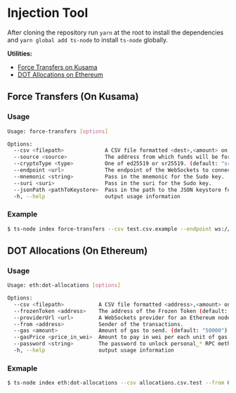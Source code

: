 # Injection Tool

After cloning the repository run `yarn` at the root to install the dependencies and `yarn global add ts-node` to install `ts-node` globally.

**Utilities:**

- [Force Transfers on Kusama](#force-transfers-on-kusama)
- [DOT Allocations on Ethereum](#dot-allocations-on-ethereum)

## Force Transfers (On Kusama)

### Usage

```sh
Usage: force-transfers [options]

Options:
  --csv <filepath>             A CSV file formatted <dest>,<amount> on each line.
  --source <source>            The address from which funds will be force transferred from.
  --cryptoType <type>          One of ed25519 or sr25519. (default: "sr25519")
  --endpoint <url>             The endpoint of the WebSockets to connect with. (default: "wss://canary-4.kusama.network")
  --mnemonic <string>          Pass in the mnemonic for the Sudo key.
  --suri <suri>                Pass in the suri for the Sudo key.
  --jsonPath <pathToKeystore>  Pass in the path to the JSON keystore for the Sudo key.
  -h, --help                   output usage information
```

### Example

```sh
$ ts-node index force-transfers --csv test.csv.example --endpoint ws://localhost:9944 --suri '//Alice' --source 5GrwvaEF5zXb26Fz9rcQpDWS57CtERHpNehXCPcNoHGKutQY
```

## DOT Allocations (On Ethereum)

### Usage

```sh
Usage: eth:dot-allocations [options]

Options:
  --csv <filepath>           A CSV file formatted <address>,<amount> on each line.
  --frozenToken <address>    The address of the Frozen Token (default: "0xb59f67A8BfF5d8Cd03f6AC17265c550Ed8F33907")
  --providerUrl <url>        A WebSockets provider for an Ethereum node. (default: "ws://localhost:8546")
  --from <address>           Sender of the transactions.
  --gas <amount>             Amount of gas to send. (default: "50000")
  --gasPrice <price_in_wei>  Amount to pay in wei per each unit of gas (default: "29500000000")
  --password <string>        The password to unlock personal_* RPC methods on the node.
  -h, --help                 output usage information
```

### Exmaple

```sh
$ ts-node index eth:dot-allocations --csv allocations.csv.test --from 0xd84b338b06222295a9ac1f1e81722f0c3a354884 --password 1234
```
